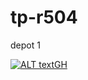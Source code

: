 # tp-r504
depot 1

[![ALT textGH](https://github.com/raphaR2p/tp-r504/actions/workflows/pytest.yml/badge.svg)](https://github.com/raphaR2p/tp-r504/actions/workflows/pytest.yml/badge.svg)
